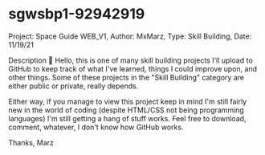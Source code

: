 # sgwsbp1-92942919
Project: Space Guide WEB_V1, 
Author: MxMarz, 
Type: Skill Building, 
Date: 11/19/21

Description
👋 Hello, this is one of many skill building projects I'll upload to GitHub to keep track of what I've learned, things I could improve upon, and other things. Some of these projects in the "Skill Building" category are either public or private, really depends.
    
Either way, if you manage to view this project keep in mind I'm still fairly new in the world of coding (despite HTML/CSS not being programming languages) I'm still getting a hang of stuff works. Feel free to download, comment, whatever, I don't know how GitHub works.

Thanks, Marz
